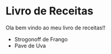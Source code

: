 # Livro de Receitas 

Ola bem vindo ao meu livro de receitas!!

- Strogonoff de Frango
- Pave de Uva
